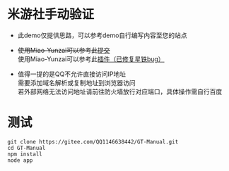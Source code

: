 # 米游社手动验证

* 此demo仅提供思路，可以参考demo自行编写内容至您的站点
 
* ~~使用Miao-Yunzai可以参考此[提交](https://gitee.com/QQ1146638442/Miao-Yunzai/commit/c286fd0627253f8790912ad5802d6da0b9192774)~~  
使用Miao-Yunzai可以参考此[插件（已修复星铁bug）](https://static.hlhs-nb.cn/upload/GT-Manual-Handler.js)
 
* 值得一提的是QQ不允许直接访问IP地址  
需要添加域名解析或复制地址到浏览器访问  
若外部网络无法访问地址请前往防火墙放行对应端口，具体操作需自行百度

# 测试

```
git clone https://gitee.com/QQ1146638442/GT-Manual.git
cd GT-Manual
npm install
node app
```